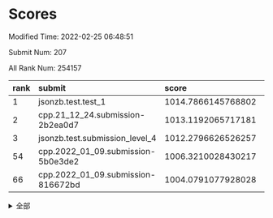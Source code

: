 # Scores

Modified Time: 2022-02-25 06:48:51

Submit Num: 207

All Rank Num: 254157

| rank |               submit               |       score        |       sigma        | pk_num |
| :--- | :--------------------------------- | :----------------- | :----------------- | :----- |
| 1    | jsonzb.test.test_1                 | 1014.7866145768802 | 0.8716084723188157 | 4917   |
| 2    | cpp.21_12_24.submission-2b2ea0d7   | 1013.1192065717181 | 0.7857513422273859 | 4912   |
| 3    | jsonzb.test.submission_level_4     | 1012.2796626526257 | 0.8017668218763999 | 4909   |
| 54   | cpp.2022_01_09.submission-5b0e3de2 | 1006.3210028430217 | 0.7450963245496908 | 4911   |
| 66   | cpp.2022_01_09.submission-816672bd | 1004.0791077928028 | 0.7213953817291183 | 4911   |


<details>
<summary>全部</summary>

| rank |                 submit                 |       score        |       sigma        | pk_num |
| :--- | :------------------------------------- | :----------------- | :----------------- | :----- |
| 1    | jsonzb.test.test_1                     | 1014.7866145768802 | 0.8716084723188157 | 4917   |
| 2    | cpp.21_12_24.submission-2b2ea0d7       | 1013.1192065717181 | 0.7857513422273859 | 4912   |
| 3    | jsonzb.test.submission_level_4         | 1012.2796626526257 | 0.8017668218763999 | 4909   |
| 4    | gobigger.level_3.submission_level_3_20 | 1011.7255842567122 | 0.7642475173676443 | 4910   |
| 5    | gobigger.level_3.submission_level_3_24 | 1011.1817954614226 | 0.7698364831281033 | 4913   |
| 6    | gobigger.level_3.submission_level_3_9  | 1011.0199720802979 | 0.7519430184820287 | 4914   |
| 7    | gobigger.level_3.submission_level_3_12 | 1011.0090643826912 | 0.7737608447757945 | 4911   |
| 8    | gobigger.level_3.submission_level_3_32 | 1010.8887701822728 | 0.7691268592777687 | 4911   |
| 9    | gobigger.level_3.submission_level_3_7  | 1010.7647252174949 | 0.7590868247971616 | 4911   |
| 10   | gobigger.level_3.submission_level_3_27 | 1010.644160473337  | 0.7706113141242957 | 4911   |
| 11   | gobigger.level_3.submission_level_3_0  | 1010.6401893863671 | 0.749916315830284  | 4911   |
| 12   | gobigger.level_3.submission_level_3_35 | 1010.5721332122769 | 0.7692616228207804 | 4913   |
| 13   | gobigger.level_3.submission_level_3_8  | 1010.5428529743057 | 0.7461990367345718 | 4912   |
| 14   | gobigger.level_3.submission_level_3_10 | 1010.470047876458  | 0.7511218367123482 | 4910   |
| 15   | gobigger.level_3.submission_level_3_15 | 1010.2776824232748 | 0.7465758766095838 | 4909   |
| 16   | gobigger.level_3.submission_level_3_21 | 1010.2713851099022 | 0.7541661701346346 | 4910   |
| 17   | gobigger.level_3.submission_level_3_30 | 1010.2572209089722 | 0.7356562228343976 | 4912   |
| 18   | gobigger.level_3.submission_level_3_17 | 1010.1844496596437 | 0.7557356138023825 | 4911   |
| 19   | gobigger.level_3.submission_level_3_41 | 1010.1737451757753 | 0.7506336247845862 | 4913   |
| 20   | gobigger.level_3.submission_level_3_14 | 1010.1727506246957 | 0.7881903434658536 | 4912   |
| 21   | gobigger.level_3.submission_level_3_1  | 1010.1716372996999 | 0.7848545087273586 | 4909   |
| 22   | gobigger.level_3.submission_level_3_26 | 1010.1389041144664 | 0.7680774429651436 | 4914   |
| 23   | gobigger.level_3.submission_level_3_45 | 1010.0970552465856 | 0.7661460988003508 | 4911   |
| 24   | gobigger.level_3.submission_level_3_40 | 1010.0350988113844 | 0.749995068919471  | 4916   |
| 25   | gobigger.level_3.submission_level_3_11 | 1010.0195826363154 | 0.7521345929150718 | 4911   |
| 26   | gobigger.level_3.submission_level_3_2  | 1010.0165352977184 | 0.7548976674894006 | 4911   |
| 27   | gobigger.level_3.submission_level_3_47 | 1009.9991391764274 | 0.7573891096788546 | 4911   |
| 28   | gobigger.level_3.submission_level_3_28 | 1009.9267535527686 | 0.7616873523574642 | 4913   |
| 29   | gobigger.level_3.submission_level_3_29 | 1009.7714576246925 | 0.7583230740481063 | 4915   |
| 30   | gobigger.level_3.submission_level_3_34 | 1009.729487475419  | 0.7628436457825509 | 4914   |
| 31   | gobigger.level_3.submission_level_3_23 | 1009.6845730257243 | 0.7364672882581587 | 4911   |
| 32   | gobigger.level_3.submission_level_3_49 | 1009.610466560545  | 0.7587420041747962 | 4913   |
| 33   | gobigger.level_3.submission_level_3_33 | 1009.5634612022526 | 0.7757695972265656 | 4911   |
| 34   | gobigger.level_3.submission_level_3_38 | 1009.557122371994  | 0.7451212881672412 | 4913   |
| 35   | gobigger.level_3.submission_level_3_42 | 1009.5511238072874 | 0.739631992606572  | 4909   |
| 36   | gobigger.level_3.submission_level_3_46 | 1009.5424803385329 | 0.7524924206193611 | 4912   |
| 37   | gobigger.level_3.submission_level_3_3  | 1009.4928869042188 | 0.7634248435085688 | 4909   |
| 38   | gobigger.level_3.submission_level_3_5  | 1009.4842349634365 | 0.7679398606488381 | 4907   |
| 39   | gobigger.level_3.submission_level_3_16 | 1009.4758331764497 | 0.7670230779133874 | 4913   |
| 40   | gobigger.level_3.submission_level_3_31 | 1009.4305853865872 | 0.7698255153752773 | 4909   |
| 41   | gobigger.level_3.submission_level_3_37 | 1009.4208731167225 | 0.7545296384489661 | 4911   |
| 42   | gobigger.level_3.submission_level_3_4  | 1009.2828009195559 | 0.7327532668547596 | 4915   |
| 43   | gobigger.level_3.submission_level_3_39 | 1009.1774335966886 | 0.7505060895686548 | 4915   |
| 44   | gobigger.level_3.submission_level_3_36 | 1009.1555638742359 | 0.7595764836725089 | 4914   |
| 45   | gobigger.level_3.submission_level_3_25 | 1008.9799041084574 | 0.7314127293242656 | 4914   |
| 46   | gobigger.level_3.submission_level_3_44 | 1008.9762779825027 | 0.7522376782885769 | 4908   |
| 47   | gobigger.level_3.submission_level_3_13 | 1008.7636947234196 | 0.7351044815162653 | 4908   |
| 48   | gobigger.level_3.submission_level_3_22 | 1008.6104394290828 | 0.7508054199896106 | 4907   |
| 49   | gobigger.level_3.submission_level_3_6  | 1008.5823129038365 | 0.7333732467990859 | 4909   |
| 50   | gobigger.level_3.submission_level_3_43 | 1008.5302538132323 | 0.731586862157417  | 4910   |
| 51   | gobigger.level_3.submission_level_3_48 | 1008.0459831157525 | 0.7389411949003349 | 4911   |
| 52   | gobigger.level_3.submission_level_3_19 | 1008.0406968610353 | 0.7384786306813167 | 4916   |
| 53   | gobigger.level_3.submission_level_3_18 | 1007.5268591468754 | 0.7404632079979226 | 4915   |
| 54   | cpp.2022_01_09.submission-5b0e3de2     | 1006.3210028430217 | 0.7450963245496908 | 4911   |
| 55   | gobigger.level_1.submission_level_1_22 | 1005.1742372926591 | 0.7245286545640024 | 4912   |
| 56   | gobigger.level_1.submission_level_1_42 | 1005.0212722568941 | 0.7309471368866924 | 4912   |
| 57   | gobigger.level_1.submission_level_1_16 | 1004.8883702281205 | 0.7211562540686122 | 4912   |
| 58   | gobigger.level_1.submission_level_1_37 | 1004.884165706112  | 0.724743163416426  | 4910   |
| 59   | gobigger.level_1.submission_level_1_46 | 1004.6412946869423 | 0.7364779469897388 | 4912   |
| 60   | gobigger.level_1.submission_level_1_4  | 1004.5505807438738 | 0.7219653771920967 | 4912   |
| 61   | gobigger.level_1.submission_level_1_9  | 1004.5261433601497 | 0.7294402209324262 | 4915   |
| 62   | gobigger.level_1.submission_level_1_23 | 1004.42313544783   | 0.711376026564328  | 4909   |
| 63   | gobigger.level_1.submission_level_1_1  | 1004.359564662147  | 0.7149938787370617 | 4908   |
| 64   | gobigger.level_1.submission_level_1_24 | 1004.226845814178  | 0.7255430979683573 | 4913   |
| 65   | gobigger.level_1.submission_level_1_18 | 1004.1764649338855 | 0.7320198885211645 | 4907   |
| 66   | cpp.2022_01_09.submission-816672bd     | 1004.0791077928028 | 0.7213953817291183 | 4911   |
| 67   | gobigger.level_1.submission_level_1_13 | 1004.0700117542476 | 0.718689003172121  | 4912   |
| 68   | gobigger.level_1.submission_level_1_27 | 1004.0335726376958 | 0.7169489504798092 | 4909   |
| 69   | gobigger.level_1.submission_level_1_29 | 1004.0066818635315 | 0.7216320771043147 | 4905   |
| 70   | gobigger.level_1.submission_level_1_39 | 1003.937327364019  | 0.7182165570299796 | 4911   |
| 71   | gobigger.level_1.submission_level_1_31 | 1003.9030417956517 | 0.7143278740765442 | 4913   |
| 72   | gobigger.level_1.submission_level_1_32 | 1003.8713403361595 | 0.7233624715468921 | 4915   |
| 73   | gobigger.level_1.submission_level_1_10 | 1003.8317962899213 | 0.7156577794084393 | 4915   |
| 74   | gobigger.level_1.submission_level_1_2  | 1003.8189706933924 | 0.7136331560893031 | 4914   |
| 75   | gobigger.level_1.submission_level_1_28 | 1003.8069150590227 | 0.7164785786755542 | 4907   |
| 76   | gobigger.level_1.submission_level_1_12 | 1003.8031863874107 | 0.7141373294258672 | 4913   |
| 77   | gobigger.level_1.submission_level_1_3  | 1003.754057757314  | 0.7215691498653253 | 4910   |
| 78   | gobigger.level_1.submission_level_1_6  | 1003.6976089392277 | 0.7173379121549328 | 4911   |
| 79   | gobigger.level_1.submission_level_1_25 | 1003.6234850954444 | 0.710999739002334  | 4904   |
| 80   | gobigger.level_1.submission_level_1_41 | 1003.5928290792772 | 0.7172699403980077 | 4905   |
| 81   | gobigger.level_1.submission_level_1_35 | 1003.5771179131078 | 0.7183400622579657 | 4909   |
| 82   | gobigger.level_1.submission_level_1_5  | 1003.459957293207  | 0.714984601933199  | 4905   |
| 83   | gobigger.level_1.submission_level_1_0  | 1003.4215668397544 | 0.7203202683541955 | 4907   |
| 84   | gobigger.level_1.submission_level_1_14 | 1003.3879080877055 | 0.7180026730972413 | 4913   |
| 85   | gobigger.level_1.submission_level_1_30 | 1003.2956291251005 | 0.7149023583808154 | 4912   |
| 86   | gobigger.level_1.submission_level_1_38 | 1003.2746295203507 | 0.7111692880012428 | 4910   |
| 87   | gobigger.level_1.submission_level_1_34 | 1003.2200827136709 | 0.7097046016070552 | 4913   |
| 88   | gobigger.level_1.submission_level_1_47 | 1003.1826871477169 | 0.7282406780016736 | 4912   |
| 89   | gobigger.level_1.submission_level_1_49 | 1003.1705115699705 | 0.7235447727047595 | 4917   |
| 90   | gobigger.level_1.submission_level_1_17 | 1003.1617915010792 | 0.7174194243589744 | 4914   |
| 91   | gobigger.level_1.submission_level_1_36 | 1003.1246284958711 | 0.7225192943562445 | 4906   |
| 92   | gobigger.level_1.submission_level_1_40 | 1003.0775422251047 | 0.7109940595592099 | 4913   |
| 93   | gobigger.level_1.submission_level_1_44 | 1002.9949985371765 | 0.705937433696557  | 4904   |
| 94   | gobigger.level_1.submission_level_1_26 | 1002.943014601901  | 0.7068436600785547 | 4911   |
| 95   | gobigger.level_1.submission_level_1_48 | 1002.7923529188706 | 0.7146469576055515 | 4912   |
| 96   | gobigger.level_1.submission_level_1_15 | 1002.7909246637779 | 0.7105581734157643 | 4912   |
| 97   | gobigger.level_1.submission_level_1_45 | 1002.6211900340097 | 0.7131308736838212 | 4914   |
| 98   | gobigger.level_1.submission_level_1_7  | 1002.593502053675  | 0.7090652099834621 | 4916   |
| 99   | gobigger.level_1.submission_level_1_11 | 1002.3360558617492 | 0.7063049792985707 | 4913   |
| 100  | gobigger.level_1.submission_level_1_20 | 1002.2857604362113 | 0.7054733630106483 | 4910   |
| 101  | gobigger.level_1.submission_level_1_43 | 1002.1874892118698 | 0.7190085090843673 | 4910   |
| 102  | gobigger.level_1.submission_level_1_21 | 1002.1779549879151 | 0.705756256708248  | 4914   |
| 103  | gobigger.level_1.submission_level_1_8  | 1001.8375220918498 | 0.7233197925308847 | 4912   |
| 104  | gobigger.level_1.submission_level_1_33 | 1001.6108677130477 | 0.7086212544966157 | 4910   |
| 105  | gobigger.level_1.submission_level_1_19 | 1001.4337095417611 | 0.7077419022182817 | 4911   |
| 106  | gobigger.random.submission_random_32   | 997.7480698961565  | 0.7100336940997783 | 4913   |
| 107  | gobigger.random.submission_random_2    | 997.4515114508187  | 0.7037158689274998 | 4911   |
| 108  | gobigger.random.submission_random_47   | 997.1384790984209  | 0.7040822410747665 | 4912   |
| 109  | gobigger.random.submission_random_39   | 997.0238926603142  | 0.7193904551286256 | 4913   |
| 110  | gobigger.random.submission_random_3    | 996.984586943048   | 0.7119118733290795 | 4908   |
| 111  | gobigger.random.submission_random_22   | 996.854867281329   | 0.7049068319040077 | 4910   |
| 112  | gobigger.random.submission_random_25   | 996.6743774844464  | 0.7216269504430844 | 4908   |
| 113  | gobigger.random.submission_random_42   | 996.5489354294451  | 0.7109430220270857 | 4911   |
| 114  | gobigger.random.submission_random_14   | 996.5439524619298  | 0.7017711313292053 | 4915   |
| 115  | gobigger.random.submission_random_30   | 996.509668235909   | 0.7106057225029067 | 4913   |
| 116  | gobigger.random.submission_random_21   | 996.2978659695999  | 0.7072196685459875 | 4915   |
| 117  | gobigger.random.submission_random_20   | 996.2237736676491  | 0.7128980060577171 | 4905   |
| 118  | gobigger.random.submission_random_10   | 996.216003526739   | 0.7173053570601468 | 4916   |
| 119  | gobigger.random.submission_random_49   | 996.1616230212448  | 0.7086384715298886 | 4906   |
| 120  | gobigger.random.submission_random_23   | 996.1078157951339  | 0.7257827840194452 | 4912   |
| 121  | gobigger.random.submission_random_34   | 996.1058338494146  | 0.7109954458603233 | 4911   |
| 122  | gobigger.random.submission_random_17   | 996.0932144060524  | 0.7144146890233098 | 4914   |
| 123  | gobigger.random.submission_random_4    | 996.0890817766076  | 0.7052895188153845 | 4909   |
| 124  | gobigger.random.submission_random_8    | 996.0544363272893  | 0.7152411035042688 | 4905   |
| 125  | gobigger.random.submission_random_18   | 996.0420902355554  | 0.715328474275764  | 4913   |
| 126  | gobigger.random.submission_random_7    | 996.0341339238789  | 0.7165655681824427 | 4915   |
| 127  | gobigger.random.submission_random_1    | 995.9381400377528  | 0.6966606165686574 | 4911   |
| 128  | gobigger.random.submission_random_35   | 995.8911839922612  | 0.716585258081711  | 4909   |
| 129  | gobigger.random.submission_random_13   | 995.8660100087753  | 0.7274156072121049 | 4915   |
| 130  | gobigger.random.submission_random_16   | 995.8264261013263  | 0.7111536998607128 | 4907   |
| 131  | gobigger.random.submission_random_37   | 995.8261200045008  | 0.7152452124377929 | 4916   |
| 132  | gobigger.random.submission_random_15   | 995.7903239050097  | 0.7153745559524508 | 4909   |
| 133  | gobigger.random.submission_random_40   | 995.7762618346268  | 0.707903918842653  | 4910   |
| 134  | gobigger.random.submission_random_19   | 995.7175650505053  | 0.7089586062842173 | 4903   |
| 135  | gobigger.random.submission_random_44   | 995.7106187981123  | 0.71887514492158   | 4914   |
| 136  | gobigger.random.submission_random_33   | 995.6805850885984  | 0.7078960833975965 | 4911   |
| 137  | gobigger.random.submission_random_5    | 995.6768330277071  | 0.707890715254916  | 4915   |
| 138  | gobigger.random.submission_random_9    | 995.5675872409107  | 0.6910401970329593 | 4914   |
| 139  | gobigger.random.submission_random_6    | 995.5608796257176  | 0.7175901384874415 | 4914   |
| 140  | gobigger.random.submission_random_26   | 995.5536560866561  | 0.705167209830942  | 4913   |
| 141  | gobigger.random.submission_random_27   | 995.5240995484926  | 0.7283593950818942 | 4915   |
| 142  | gobigger.random.submission_random_24   | 995.4676915992557  | 0.7156907114677676 | 4912   |
| 143  | gobigger.random.submission_random_45   | 995.4616413803628  | 0.712570684342102  | 4910   |
| 144  | gobigger.random.submission_random_0    | 995.3454885002913  | 0.715004727511701  | 4913   |
| 145  | gobigger.random.submission_random_48   | 995.2194583172042  | 0.7164639653696937 | 4907   |
| 146  | gobigger.random.submission_random_38   | 995.1212737309793  | 0.7155963743547812 | 4908   |
| 147  | gobigger.random.submission_random_36   | 995.1065574652275  | 0.7194239908707774 | 4914   |
| 148  | gobigger.random.submission_random_41   | 995.0907285899897  | 0.7110791406513741 | 4917   |
| 149  | gobigger.random.submission_random_28   | 994.9105083515401  | 0.7011481461525618 | 4905   |
| 150  | gobigger.random.submission_random_29   | 994.8932378901453  | 0.7037945124120305 | 4915   |
| 151  | gobigger.random.submission_random_12   | 994.7618861743398  | 0.7154663791345348 | 4908   |
| 152  | gobigger.random.submission_random_43   | 994.7541170268103  | 0.7088501868697679 | 4913   |
| 153  | gobigger.random.submission_random_11   | 994.576931848057   | 0.7189439972435152 | 4909   |
| 154  | gobigger.random.submission_random_46   | 994.534640419678   | 0.713957347941875  | 4911   |
| 155  | gobigger.random.submission_random_31   | 994.4002700121812  | 0.7212948083753804 | 4906   |
| 156  | gobigger.level_2.submission_level_2_22 | 994.3725866748014  | 0.7305320572629044 | 4910   |
| 157  | gobigger.level_2.submission_level_2_48 | 993.7076142714496  | 0.7329383146649233 | 4913   |
| 158  | gobigger.level_2.submission_level_2_1  | 993.6535797265183  | 0.7323634156566063 | 4916   |
| 159  | gobigger.level_2.submission_level_2_0  | 993.4678275899374  | 0.7312688054108104 | 4908   |
| 160  | gobigger.level_2.submission_level_2_2  | 993.4379233350072  | 0.734104334163458  | 4916   |
| 161  | gobigger.level_2.submission_level_2_7  | 993.1514351637431  | 0.7319696210964024 | 4916   |
| 162  | gobigger.level_2.submission_level_2_18 | 993.1427031130086  | 0.7502806360690312 | 4917   |
| 163  | gobigger.level_2.submission_level_2_12 | 993.061835244904   | 0.7343171827405309 | 4908   |
| 164  | gobigger.level_2.submission_level_2_6  | 993.0494632338506  | 0.7407804606927512 | 4907   |
| 165  | gobigger.level_2.submission_level_2_36 | 993.0237830896938  | 0.742048246472018  | 4912   |
| 166  | gobigger.level_2.submission_level_2_24 | 992.7908907420289  | 0.7684172873790792 | 4915   |
| 167  | gobigger.level_2.submission_level_2_9  | 992.7622588551696  | 0.7336737213982708 | 4910   |
| 168  | gobigger.level_2.submission_level_2_4  | 992.717186192358   | 0.7329013808248926 | 4911   |
| 169  | gobigger.level_2.submission_level_2_45 | 992.6693994819684  | 0.7369749040598164 | 4910   |
| 170  | gobigger.level_2.submission_level_2_49 | 992.6311496434696  | 0.732549847019008  | 4907   |
| 171  | gobigger.level_2.submission_level_2_42 | 992.5327896690223  | 0.76169577073059   | 4910   |
| 172  | gobigger.level_2.submission_level_2_5  | 992.5258483892353  | 0.758508647320304  | 4910   |
| 173  | gobigger.level_2.submission_level_2_40 | 992.5036915101574  | 0.7254677491601912 | 4907   |
| 174  | gobigger.level_2.submission_level_2_34 | 992.4642300499278  | 0.7363227699937974 | 4915   |
| 175  | gobigger.level_2.submission_level_2_37 | 992.3241590446277  | 0.726920106403649  | 4910   |
| 176  | gobigger.level_2.submission_level_2_23 | 992.3189466329297  | 0.7479182681737513 | 4911   |
| 177  | gobigger.level_2.submission_level_2_3  | 992.1294649424323  | 0.7286922745670819 | 4914   |
| 178  | gobigger.level_2.submission_level_2_27 | 992.0876899057698  | 0.7413815288463814 | 4911   |
| 179  | gobigger.level_2.submission_level_2_25 | 992.0593617054658  | 0.7610350818075308 | 4910   |
| 180  | gobigger.level_2.submission_level_2_10 | 991.9696499654656  | 0.7700292917057182 | 4910   |
| 181  | gobigger.level_2.submission_level_2_16 | 991.9626141574955  | 0.7490802254838433 | 4909   |
| 182  | gobigger.level_2.submission_level_2_38 | 991.9601367225335  | 0.7565464027139448 | 4910   |
| 183  | gobigger.level_2.submission_level_2_11 | 991.9291422670223  | 0.7564278439375226 | 4913   |
| 184  | gobigger.level_2.submission_level_2_35 | 991.9107057497705  | 0.773836969074207  | 4913   |
| 185  | gobigger.level_2.submission_level_2_28 | 991.7743086148204  | 0.7358471086647683 | 4911   |
| 186  | gobigger.level_2.submission_level_2_47 | 991.7589763972122  | 0.7506328145020545 | 4913   |
| 187  | gobigger.level_2.submission_level_2_39 | 991.7523987369685  | 0.7406000688323263 | 4911   |
| 188  | gobigger.level_2.submission_level_2_14 | 991.7221998836781  | 0.7507573924585045 | 4913   |
| 189  | gobigger.level_2.submission_level_2_15 | 991.7204414229744  | 0.7432816339555391 | 4912   |
| 190  | gobigger.level_2.submission_level_2_33 | 991.70131591195    | 0.767011880114358  | 4911   |
| 191  | gobigger.level_2.submission_level_2_13 | 991.6808687006084  | 0.7470288419273241 | 4911   |
| 192  | gobigger.level_2.submission_level_2_20 | 991.6689987977902  | 0.7426363442363183 | 4912   |
| 193  | gobigger.level_2.submission_level_2_44 | 991.6654487467811  | 0.7458053838340807 | 4911   |
| 194  | gobigger.level_2.submission_level_2_43 | 991.6546510994913  | 0.7606128126548183 | 4910   |
| 195  | gobigger.level_2.submission_level_2_8  | 991.562801071378   | 0.7537472544795074 | 4910   |
| 196  | gobigger.level_2.submission_level_2_26 | 991.4965742072054  | 0.7514244099314312 | 4913   |
| 197  | gobigger.level_2.submission_level_2_19 | 991.4474027999561  | 0.7479425342244372 | 4909   |
| 198  | gobigger.level_2.submission_level_2_41 | 991.3904928670612  | 0.7600198770580822 | 4906   |
| 199  | gobigger.level_2.submission_level_2_32 | 991.3590220435931  | 0.7541731069278711 | 4913   |
| 200  | gobigger.level_2.submission_level_2_21 | 991.261260798921   | 0.7335960963487289 | 4910   |
| 201  | gobigger.level_2.submission_level_2_46 | 991.007531093943   | 0.7663492522048976 | 4912   |
| 202  | gobigger.level_2.submission_level_2_17 | 990.6330902420355  | 0.7770840814684105 | 4909   |
| 203  | gobigger.level_2.submission_level_2_31 | 990.586578935836   | 0.7571267677116614 | 4911   |
| 204  | gobigger.level_2.submission_level_2_29 | 990.55442965633    | 0.7541797868081922 | 4912   |
| 205  | gobigger.level_2.submission_level_2_30 | 990.2041273696909  | 0.7713699037145857 | 4914   |
| 206  | gobigger.none.submission_none_1        | 976.7832733937141  | 1.4652199592002917 | 4913   |
| 207  | gobigger.none.submission_none_0        | 975.4163456696299  | 1.5460452565981841 | 4911   |

</details>